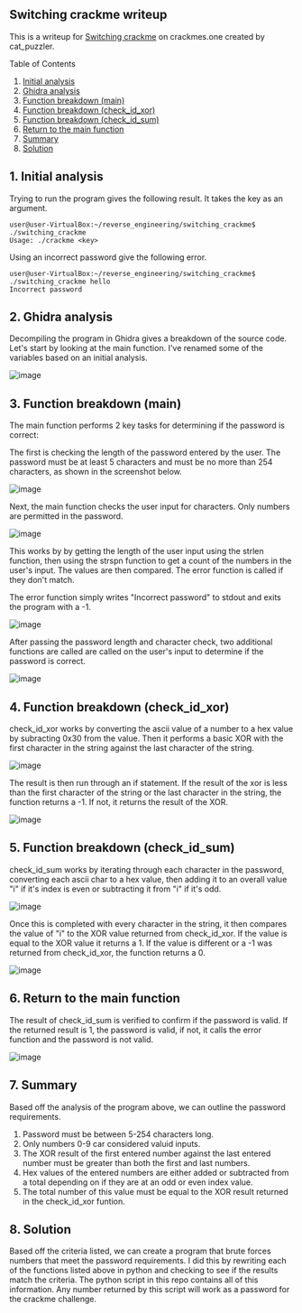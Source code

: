 
## Switching crackme writeup

This is a writeup for [Switching crackme](https://crackmes.one/crackme/6784563e4d850ac5f7dc5137) on crackmes.one created by cat_puzzler. 

<!-- TABLE OF CONTENTS -->
<summary>Table of Contents</summary>
<ol>
  <li>
    <a href="#1-Initial-analysis">Initial analysis</a>
  </li>
  <li>
    <a href="#2-Ghidra-analysis">Ghidra analysis</a>
  </li>
  <li><a href="#3-Function-breakdown-main">Function breakdown (main)</a></li>
  <li><a href="#4-Function-breakdown-check_id_xor">Function breakdown (check_id_xor)</a></li>
  <li><a href="#5-Function-breakdown-check_id_sum">Function breakdown (check_id_sum)</a></li>
  <li><a href="#6-Return-to-the-main-function">Return to the main function</a></li>
  <li><a href="#7-Summary">Summary</a></li>
  <li><a href="#8-Solution">Solution</a></li>
</ol>

## 1. Initial analysis

Trying to run the program gives the following result. It takes the key as an argument. 

```
user@user-VirtualBox:~/reverse_engineering/switching_crackme$ ./switching_crackme
Usage: ./crackme <key>
```

Using an incorrect password give the following error. 
```
user@user-VirtualBox:~/reverse_engineering/switching_crackme$ ./switching_crackme hello
Incorrect password

```
## 2. Ghidra analysis

Decompiling the program in Ghidra gives a breakdown of the source code. Let's start by looking at the main function. I've renamed some of the variables based on an initial analysis. 

![image](https://github.com/user-attachments/assets/5d5354f9-f04c-4b3a-b6f0-d642684e0060)


## 3. Function breakdown (main)

The main function performs 2 key tasks for determining if the password is correct:

The first is checking the length of the password entered by the user. The password must be at least 5 characters and must be no more than 254 characters, as shown in the screenshot below. 

![image](https://github.com/user-attachments/assets/f5a7bbb6-451e-4a45-91b5-26df47bfeda6)

Next, the main function checks the user input for characters. Only numbers are permitted in the password. 

![image](https://github.com/user-attachments/assets/613f34a8-f1d8-476d-ab96-d7efe1a00b7b)

This works by by getting the length of the user input using the strlen function, then using the strspn function to get a count of the numbers in the user's input. The values are then compared. The error function is called if they don't match. 

The error function simply writes "Incorrect password" to stdout and exits the program with  a -1.  

![image](https://github.com/user-attachments/assets/930dba9a-f1e9-43b5-bdd1-bfee1af27086)


After passing the password length and character check, two additional functions are called are called on the user's input to determine if the password is correct. 

![image](https://github.com/user-attachments/assets/92238a3d-4883-49f5-89d0-faf0ae045908)


## 4. Function breakdown (check_id_xor)
check_id_xor works by converting the ascii value of a number to a hex value by subracting 0x30 from the value. Then it performs a basic XOR with the first character in the string against the last character of the string. 

![image](https://github.com/user-attachments/assets/e9a48b60-7d80-4a72-a9ee-14b61f4ecda1)

The result is then run through an if statement. If the result of the xor is less than the first character of the string or the last character in the string, the function returns a -1. If not, it returns the result of the XOR. 

![image](https://github.com/user-attachments/assets/ae424bf8-6541-42e4-abf5-e3e59c197442)

## 5. Function breakdown (check_id_sum)
check_id_sum works by iterating through each character in the password, converting each ascii char to a hex value, then adding it to an overall value "i" if it's index is even or subtracting it from "i" if it's odd. 

![image](https://github.com/user-attachments/assets/6e56cf49-9f14-4f2a-b8e2-47288b2c3413)

Once this is completed with every character in the string, it then compares the value of "i" to the XOR value returned from check_id_xor. If the value is equal to the XOR value it returns a 1. If the value is different or a -1 was returned from check_id_xor, the function returns a 0. 

![image](https://github.com/user-attachments/assets/9fe8cfe9-c9e6-438a-afd4-809612303b54)

## 6. Return to the main function
The result of check_id_sum is verified to confirm if the password is valid. If the returned result is 1, the password is valid, if not, it calls the error function and the password is not valid. 

![image](https://github.com/user-attachments/assets/410f1fce-21d1-4e88-b477-4756c6b55e5b)

## 7. Summary
Based off the analysis of the program above, we can outline the password requirements.
1. Password must be between 5-254 characters long.
2. Only numbers 0-9 car considered valuid inputs.
3. The XOR result of the first entered number against the last entered number must be greater than both the first and last numbers.
4. Hex values of the entered numbers are either added or subtracted from a total depending on if they are at an odd or even index value.
5. The total number of this value must be equal to the XOR result returned in the check_id_xor funtion.

## 8. Solution
Based off the criteria listed, we can create a program that brute forces numbers that meet the password requirements. I did this by rewriting each of the functions listed above in python and checking to see if the results match the criteria. The python script in this repo contains all of this information. Any number returned by this script will work as a password for the crackme challenge. 

